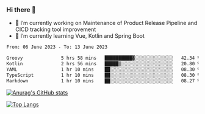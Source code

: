 ### Hi there 👋

- 🔭 I’m currently working on Maintenance of Product Release Pipeline and CICD tracking tool improvement
- 🌱 I’m currently learning Vue, Kotlin and Spring Boot

<!--START_SECTION:waka-->

```txt
From: 06 June 2023 - To: 13 June 2023

Groovy              5 hrs 58 mins   ██████████▓░░░░░░░░░░░░░░   42.34 %
Kotlin              2 hrs 56 mins   █████▒░░░░░░░░░░░░░░░░░░░   20.80 %
YAML                1 hr 10 mins    ██░░░░░░░░░░░░░░░░░░░░░░░   08.30 %
TypeScript          1 hr 10 mins    ██░░░░░░░░░░░░░░░░░░░░░░░   08.30 %
Markdown            1 hr 10 mins    ██░░░░░░░░░░░░░░░░░░░░░░░   08.27 %
```

<!--END_SECTION:waka-->

[![Anurag's GitHub stats](https://github-readme-stats.vercel.app/api?username=yunhao981&show_icons=true&theme=solarized-dark)](https://github.com/anuraghazra/github-readme-stats)

[![Top Langs](https://github-readme-stats.vercel.app/api/top-langs/?username=yunhao981&theme=solarized-dark&layout=compact)](https://github.com/anuraghazra/github-readme-stats)

<!--
**yunhao981/yunhao981** is a ✨ _special_ ✨ repository because its `README.md` (this file) appears on your GitHub profile.

Here are some ideas to get you started:

- 🔭 I’m currently working on Maintenance of Release Pipeline and CICD tracking tool improvement
- 🌱 I’m currently learning Vue, Kotlin and Spring Boot
- 👯 I’m looking to collaborate on ...
- 🤔 I’m looking for help with ...
- 💬 Ask me about ...
- 📫 How to reach me: ...
- 😄 Pronouns: ...
- ⚡ Fun fact: ...
-->


